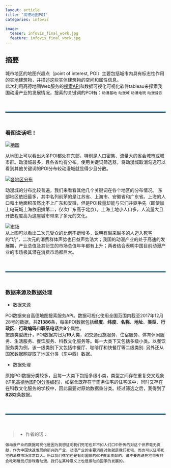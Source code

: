 ```yaml
---
layout: article
title: "高德地图POI"
categories: infovis

image: 
  teaser: infovis_final_work.jpg
  feature: infovis_final_work.jpg
---
```


## 摘要
城市地区的地图兴趣点（point of interest, POI）主要包括城市内具有标志性作用的实地建筑物，并描述这些实体建筑物的空间和属性信息。  
此次利用高德地图Web服务的[搜索API](http://lbs.amap.com/api/webservice/guide/api/search/)和数据可视化可视化软件tableau来探索我国动漫产业的发展情况，搜索的关键词的POI有：`动漫基地` `动漫城` `动漫电玩` `动漫餐饮` 

<hr style="border-top:3px solid #3f87a6;margin: 50px 0px 50px 0px;">

### 看图说话吧！
<div class='tableauPlaceholder' id='viz1516699441196' style='position: relative'><noscript><a href='#'><img alt='地图 ' src='https:&#47;&#47;public.tableau.com&#47;static&#47;images&#47;_9&#47;_9715&#47;sheet8&#47;1_rss.png' style='border: none' /></a></noscript><object class='tableauViz'  style='display:none;'><param name='host_url' value='https%3A%2F%2Fpublic.tableau.com%2F' /> <param name='embed_code_version' value='3' /> <param name='site_root' value='' /><param name='name' value='_9715&#47;sheet8' /><param name='tabs' value='no' /><param name='toolbar' value='yes' /><param name='static_image' value='https:&#47;&#47;public.tableau.com&#47;static&#47;images&#47;_9&#47;_9715&#47;sheet8&#47;1.png' /> <param name='animate_transition' value='yes' /><param name='display_static_image' value='yes' /><param name='display_spinner' value='yes' /><param name='display_overlay' value='yes' /><param name='display_count' value='yes' /><param name='filter' value='publish=yes' /></object></div>                
<script type='text/javascript'>                    var divElement = document.getElementById('viz1516699441196');                    var vizElement = divElement.getElementsByTagName('object')[0];                    vizElement.style.width='1016px';vizElement.style.height='991px';                    var scriptElement = document.createElement('script');                    scriptElement.src = 'https://public.tableau.com/javascripts/api/viz_v1.js';                    vizElement.parentNode.insertBefore(scriptElement, vizElement);                </script>

从地图上可以看出大多POI都处在东部，特别是人口密集、流量大的省会城市或城市群。动漫城最多，且各省均有分布。使用关键词筛选器，将动漫城取消勾选可以看到其他关键词的POI分布较动漫城就显得少且分散。

<div class='tableauPlaceholder' id='viz1516699158923' style='position: relative'><noscript><a href='#'><img alt='各地区分布 ' src='https:&#47;&#47;public.tableau.com&#47;static&#47;images&#47;_1&#47;_18078&#47;sheet9&#47;1_rss.png' style='border: none' /></a></noscript><object class='tableauViz'  style='display:none;'><param name='host_url' value='https%3A%2F%2Fpublic.tableau.com%2F' /> <param name='embed_code_version' value='3' /> <param name='site_root' value='' /><param name='name' value='_18078&#47;sheet9' /><param name='tabs' value='no' /><param name='toolbar' value='yes' /><param name='static_image' value='https:&#47;&#47;public.tableau.com&#47;static&#47;images&#47;_1&#47;_18078&#47;sheet9&#47;1.png' /> <param name='animate_transition' value='yes' /><param name='display_static_image' value='yes' /><param name='display_spinner' value='yes' /><param name='display_overlay' value='yes' /><param name='display_count' value='yes' /><param name='filter' value='publish=yes' /></object></div>                
<script type='text/javascript'>                    var divElement = document.getElementById('viz1516699158923');                    var vizElement = divElement.getElementsByTagName('object')[0];                    vizElement.style.width='1016px';vizElement.style.height='991px';                    var scriptElement = document.createElement('script');                    scriptElement.src = 'https://public.tableau.com/javascripts/api/viz_v1.js';                    vizElement.parentNode.insertBefore(scriptElement, vizElement);                </script>

动漫城的分布比较普遍，我们来看看其他几个关键词在各个地区的分布情况。
东部地区依旧最多，其中名列前茅的是江苏省、上海市、安徽省和广东省。上海的人口和土地面积虽然比不上广东和安徽，但是POI数量却能与它们并驱争先（即使加上电玩城上海依旧排第二，仅次广东高于北京）。上海土地小人口多，人流量大且开放程度高为这座城市带来了多元的文化。

<div class='tableauPlaceholder' id='viz1516700754102' style='position: relative'><noscript><a href='#'><img alt='市场 ' src='https:&#47;&#47;public.tableau.com&#47;static&#47;images&#47;_1&#47;_18810&#47;sheet10&#47;1_rss.png' style='border: none' /></a></noscript><object class='tableauViz'  style='display:none;'><param name='host_url' value='https%3A%2F%2Fpublic.tableau.com%2F' /> <param name='embed_code_version' value='3' /> <param name='site_root' value='' /><param name='name' value='_18810&#47;sheet10' /><param name='tabs' value='no' /><param name='toolbar' value='yes' /><param name='static_image' value='https:&#47;&#47;public.tableau.com&#47;static&#47;images&#47;_1&#47;_18810&#47;sheet10&#47;1.png' /> <param name='animate_transition' value='yes' /><param name='display_static_image' value='yes' /><param name='display_spinner' value='yes' /><param name='display_overlay' value='yes' /><param name='display_count' value='yes' /><param name='filter' value='publish=yes' /></object></div>                
<script type='text/javascript'>                    var divElement = document.getElementById('viz1516700754102');                    var vizElement = divElement.getElementsByTagName('object')[0];                    vizElement.style.width='1016px';vizElement.style.height='991px';                    var scriptElement = document.createElement('script');                    scriptElement.src = 'https://public.tableau.com/javascripts/api/viz_v1.js';                    vizElement.parentNode.insertBefore(scriptElement, vizElement);                </script>
从上图可以看出二次元受众的比例不断增多，说明有越来越多的人迈入死宅的“坑”，二次元的消费群体声势也日益声势浩大；我国的动漫产业的处于高速的发展期，产业总值及其衍生的市场总值年年都有上升；两者结合表明中国目前动漫产业的市场极其潜在消费市场都巨大。


<hr style="border-top:3px solid #3f87a6;margin: 50px 0px 50px 0px;">


### 数据来源及数据处理

+ 数据来源

POI数据来自高德地图搜索服务API。数据可视化使用全国范围内截至2017年12月28号的数据，共**21386**条，每条POI数据包括**经度**、**纬度**、**名称**、**地址**、**类型**、**行政区**、**行政编码**和**联系电话**共**8**个属性。<br/>
按照类型统计，POI数据共归为**19**大类，如交通设施服务、住宿服务、体育休闲服务、生活服务、餐饮服务、科教文化服务等。每一大类下又包括多级小类。以餐饮服务类为例，该一级类别下又包括中餐厅、咖啡厅和快餐厅等二级类别.
另外还从国家数据网提取了地区分类（东中西）数据。
<br/>  

+ 数据处理

原始POI数据分类较多，且每一大类下包括多级小类，类型之间存在重复交叉现象(详见[高德地图POI分类编码](http://lbs.amap.com/api/webservice/download))，如宿舍既存在于商务住宅的住宅区中，同时又存在在科教文化服务的学校中，因此需要对原始数据重分类。经过筛选之后，我得到了**8282**条数据。


<hr style="border-top:3px solid #3f87a6;margin: 50px 0px 50px 0px;">



> - 作者的话：

    做动漫产业的数据可视化是因为我想证明我们死宅也并不如人们口中所传的对这个世界毫无贡献，作为中国快速发展的新兴的产业，动漫产业的主要消费对象就是我们死宅，而也可以证明死宅的消费市场非常巨大。所以我们死宅也是有对国家的GDP做出贡献的，请不要再说死宅每天只会吃喝睡觉打游戏看动漫，我们在某种意义上也是推动的国家的发展的。


